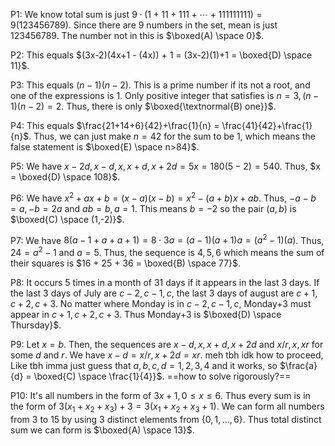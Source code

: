P1: We know total sum is just $9 \cdot (1+11+111+\cdots+111111111) = 9(123456789)$. Since there are 9 numbers in the set, mean is just $123456789$. The number not in this is $\boxed{A) \space 0}$.

P2: This equals $(3x-2)(4x+1 - (4x)) + 1 = (3x-2)(1)+1 = \boxed{D) \space 11}$.

P3: This equals $(n-1)(n-2)$. This is a prime number if its not a root, and one of the expressions is 1. Only positive integer that satisfies is $n=3, (n-1)(n-2) = 2$. Thus, there is only $\boxed{\textnormal{B) one}}$.

P4: This equals $\frac{21+14+6}{42}+\frac{1}{n} = \frac{41}{42}+\frac{1}{n}$. Thus, we can just make $n=42$ for the sum to be 1, which means the false statement is $\boxed{E) \space n>84}$. 

P5: We have $x-2d,x-d,x,x+d,x+2d = 5x = 180(5-2) = 540$. Thus, $x = \boxed{D) \space 108}$.

P6: We have $x^2+ax+b = (x-a)(x-b) = x^2 -(a+b)x + ab$. Thus, $-a-b = a, -b = 2a$ and $ab = b, a = 1$. This means $b = -2$ so the pair $(a,b)$ is $\boxed{C) \space (1,-2)}$.

P7: We have $8(a-1+a+a+1) = 8\cdot 3a = (a-1)(a+1)a = (a^2-1)(a)$. Thus, $24 = a^2 - 1$ and $a = 5$. Thus, the sequence is $4,5,6$ which means the sum of their squares is $16 + 25 + 36 = \boxed{B) \space 77}$.

P8: It occurs 5 times in a month of 31 days if it appears in the last 3 days. If the last 3 days of July are $c-2,c-1,c$, the last 3 days of august are $c+1,c+2,c+3$. No matter where Monday is in $c-2,c-1,c$, Monday+3 must appear in $c+1,c+2,c+3$. Thus Monday+3 is $\boxed{D) \space Thursday}$.

P9: Let $x = b$. Then, the sequences are $x-d,x,x+d,x+2d$ and $x/r,x,xr$ for some $d$ and $r$. We have $x-d = x/r, x+2d = xr$. 
meh tbh idk how to proceed,
Like tbh imma just guess that $a,b,c,d = 1,2,3,4$ and it works, so $\frac{a}{d} = \boxed{C) \space \frac{1}{4}}$.
==how to solve rigorously?==

P10: It's all numbers in the form of $3x+1, 0 \le x \le 6$. Thus every sum is in the form of $3(x_1+x_2+x_3)+3 = 3(x_1+x_2+x_3+1)$.
We can form all numbers from 3 to 15 by using 3 distinct elements from $\{0,1,...,6\}$. Thus total distinct sum we can form is $\boxed{A) \space 13}$.







